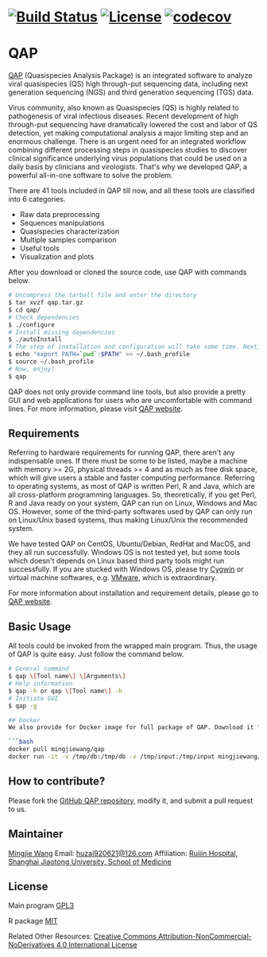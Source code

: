 # [![Build Status](https://travis-ci.org/JhuangLab/annovarR.svg)](https://travis-ci.org/JhuangLab/annovarR) [![License](https://img.shields.io/badge/license-MIT-brightgreen.svg?style=flat)](https://en.wikipedia.org/wiki/MIT_License) [![codecov](https://codecov.io/github/JhuangLab/annovarR/branch/master/graphs/badge.svg)](https://codecov.io/github/JhuangLab/annovarR) 

QAP
==============
[QAP](https://github.com/mingjiewang/qap) (Quasispecies Analysis Package) is an integrated software to analyze viral quasispecies (QS) high through-put sequencing data, including next generation sequencing (NGS) and third generation sequencing (TGS) data. 

Virus community, also known as Quasispecies (QS) is highly related to pathogenesis of viral infectious diseases. Recent development of high through-put sequencing have dramatically lowered the cost and labor of QS detection, yet making computational analysis a major limiting step and an enormous challenge. There is an urgent need for an integrated workflow combining different processing steps in quasispecies studies to discover clinical significance underlying virus populations that could be used on a daily basis by clinicians and virologists. That's why we developed QAP, a powerful all-in-one software to solve the problem.

There are 41 tools included in QAP till now, and all these tools are classified into 6 categories. 
- Raw data preprocessing
- Sequences manipulations
- Quasispecies characterization
- Multiple samples comparison 
- Useful tools
- Visualization and plots

After you download or cloned the source code, use QAP with commands below.
```bash
# Uncompress the tarball file and enter the directory
$ tar xvzf qap.tar.gz
$ cd qap/
# Check dependencies 
$ ./configure
# Install missing dependencies
$ ./autoInstall
# The step of installation and configuration will take some time. Next, add QAP to system PATH.
$ echo "export PATH=`pwd`:$PATH" >> ~/.bash_profile
$ source ~/.bash_profile 
# Now, enjoy! 
$ qap
```

QAP does not only provide command line tools, but also provide a pretty GUI and web applications for users who are uncomfortable with command lines. For more information, please visit [QAP website](http://bioinfo.rjh.com.cn/labs/jhuang/tools/qap/).


## Requirements
Referring to hardware requirements for running QAP, there aren't any indispensable ones. If there must be some to be listed, maybe a machine with memory >= 2G, physical threads >= 4 and as much as free disk space, which will give users a stable and faster computing performance. Referring to operating systems, as most of QAP is written Perl, R and Java, which are all cross-platform programming languages. So, theoretically, if you get Perl, R and Java ready on your system, QAP can run on Linux, Windows and Mac OS. However, some of the third-party softwares used by QAP can only run on Linux/Unix based systems, thus making Linux/Unix the recommended system.

We have tested QAP on CentOS, Ubuntu/Debian, RedHat and MacOS, and they all run successfully. Windows OS is not tested yet, but some tools which doesn't depends on Linux based third party tools might run successfully. If you are stucked with Windows OS, please try [Cygwin](http://www.cygwin.com/) or virtual machine softwares, e.g. [VMware](https://www.vmware.com/), which is extraordinary.

For more information about installation and requirement details, please go to [QAP website](http://bioinfo.rjh.com.cn/labs/jhuang/tools/qap/installation/).


## Basic Usage
All tools could be invoked from the wrapped main program. Thus, the usage of QAP is quite easy. Just follow the command below.
```bash
# General command
$ qap \[Tool name\] \[Arguments\]
# Help information
$ qap -h or qap \[Tool name\] -h
# Initiate GUI
$ qap -g

## Docker
We also provide for Docker image for full package of QAP. Download it from [docker hub](https://hub.docker.com/r/mingjiewang/qap/).

```bash
docker pull mingjiewang/qap
docker run -it -v /tmp/db:/tmp/db -v /tmp/input:/tmp/input mingjiewang/qap /usr/bin/bash
```

## How to contribute?

Please fork the [GitHub QAP repository](https://github.com/mingjiewang/qap), modify it, and submit a pull request to us. 

## Maintainer

[Mingjie Wang](https://github.com/mingjiewang/)
Email: [huzai920621@126.com](huzai920621@126.com)
Affiliation: [Ruijin Hospital, Shanghai Jiaotong University, School of Medicine](http://bioinfo.rjh.com.cn/labs/jhuang/)

## License

Main program
[GPL3](https://www.gnu.org/licenses/gpl-3.0.en.html)

R package
[MIT](https://en.wikipedia.org/wiki/MIT_License)

Related Other Resources:
[Creative Commons Attribution-NonCommercial-NoDerivatives 4.0 International License](https://creativecommons.org/licenses/by-nc-nd/4.0/)

